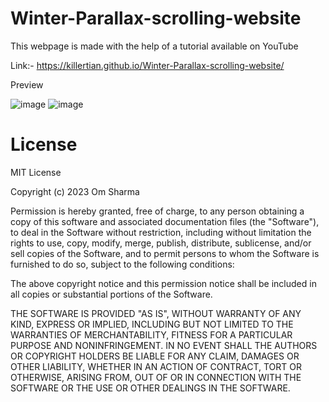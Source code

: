 # Winter-Parallax-scrolling-website

This webpage is made with the help of a tutorial available on YouTube 

Link:- https://killertian.github.io/Winter-Parallax-scrolling-website/

Preview

![image](https://user-images.githubusercontent.com/77867638/217048037-cd9e1ec4-9206-4559-8b65-4a27a537ee90.png)
![image](https://user-images.githubusercontent.com/77867638/217048109-fe8f43c2-13b4-40e4-90cb-5d60a154d71a.png)


# License

MIT License

Copyright (c) 2023 Om Sharma

Permission is hereby granted, free of charge, to any person obtaining a copy of this software and associated documentation files (the "Software"), to deal in the Software without restriction, including without limitation the rights to use, copy, modify, merge, publish, distribute, sublicense, and/or sell copies of the Software, and to permit persons to whom the Software is furnished to do so, subject to the following conditions:

The above copyright notice and this permission notice shall be included in all copies or substantial portions of the Software.

THE SOFTWARE IS PROVIDED "AS IS", WITHOUT WARRANTY OF ANY KIND, EXPRESS OR IMPLIED, INCLUDING BUT NOT LIMITED TO THE WARRANTIES OF MERCHANTABILITY, FITNESS FOR A PARTICULAR PURPOSE AND NONINFRINGEMENT. IN NO EVENT SHALL THE AUTHORS OR COPYRIGHT HOLDERS BE LIABLE FOR ANY CLAIM, DAMAGES OR OTHER LIABILITY, WHETHER IN AN ACTION OF CONTRACT, TORT OR OTHERWISE, ARISING FROM, OUT OF OR IN CONNECTION WITH THE SOFTWARE OR THE USE OR OTHER DEALINGS IN THE SOFTWARE.
